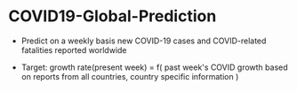 # COVID19-Global-Prediction

- Predict on a weekly basis new COVID-19 cases and COVID-related fatalities reported worldwide

- Target: growth rate(present week) = f( past week's COVID growth based on reports from all countries, country specific information )
